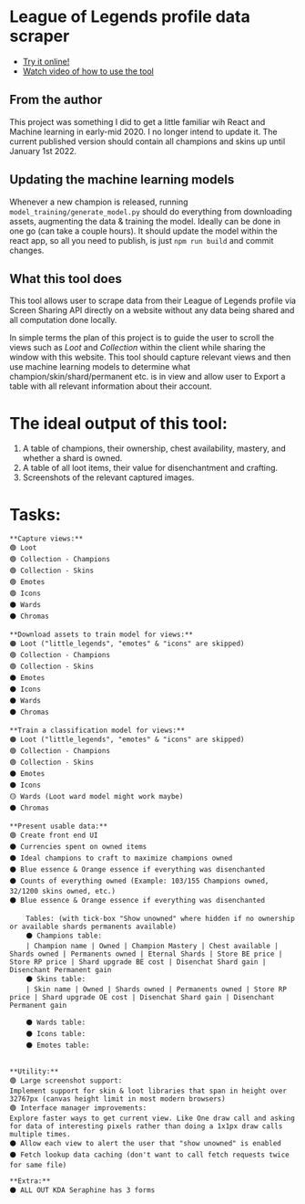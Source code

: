 # League of Legends profile data scraper

- [Try it online!](https://abrman.github.io/lol-profile-data-scraper/)
- [Watch video of how to use the tool](https://www.youtube.com/watch?v=hKzVoFwX5RU)

## From the author

This project was something I did to get a little familiar wih React and Machine learning in early-mid 2020. I no longer intend to update it.
The current published version should contain all champions and skins up until January 1st 2022.

## Updating the machine learning models

Whenever a new champion is released, running `model_training/generate_model.py` should do everything from downloading assets, augmenting the data & training the model. Ideally can be done in one go (can take a couple hours). It should update the model within the react app, so all you need to publish, is just `npm run build` and commit changes.

## What this tool does

This tool allows user to scrape data from their League of Legends profile via Screen Sharing API directly on a website without any data being shared and all computation done locally.

In simple terms the plan of this project is to guide the user to scroll the views such as _Loot_ and _Collection_ within the client while sharing the window with this website. This tool should capture relevant views and then use machine learning models to determine what champion/skin/shard/permanent etc. is in view and allow user to Export a table with all relevant information about their account.

# The ideal output of this tool:

1. A table of champions, their ownership, chest availability, mastery, and whether a shard is owned.
2. A table of all loot items, their value for disenchantment and crafting.
3. Screenshots of the relevant captured images.

# Tasks:

```
**Capture views:**
🟢 Loot
🟢 Collection - Champions
🟢 Collection - Skins
🟢 Emotes
🟢 Icons
⚫ Wards
⚫ Chromas

**Download assets to train model for views:**
🟠 Loot ("little_legends", "emotes" & "icons" are skipped)
🟢 Collection - Champions
🟢 Collection - Skins
⚫ Emotes
⚫ Icons
⚫ Wards
⚫ Chromas

**Train a classification model for views:**
🟠 Loot ("little_legends", "emotes" & "icons" are skipped)
🟢 Collection - Champions
🟢 Collection - Skins
⚫ Emotes
⚫ Icons
🟡 Wards (Loot ward model might work maybe)
⚫ Chromas

**Present usable data:**
🟢 Create front end UI
⚫ Currencies spent on owned items
⚫ Ideal champions to craft to maximize champions owned
⚫ Blue essence & Orange essence if everything was disenchanted
⚫ Counts of everything owned (Example: 103/155 Champions owned, 32/1200 skins owned, etc.)
⚫ Blue essence & Orange essence if everything was disenchanted

	Tables: (with tick-box "Show unowned" where hidden if no ownership or available shards permanents available)
    ⚫ Champions table:
    | Champion name | Owned | Champion Mastery | Chest available | Shards owned | Permanents owned | Eternal Shards | Store BE price | Store RP price | Shard upgrade BE cost | Disenchat Shard gain | Disenchant Permanent gain
    ⚫ Skins table:
    | Skin name | Owned | Shards owned | Permanents owned | Store RP price | Shard upgrade OE cost | Disenchat Shard gain | Disenchant Permanent gain

    ⚫ Wards table:
    ⚫ Icons table:
    ⚫ Emotes table:


**Utility:**
🟢 Large screenshot support:
Implement support for skin & loot libraries that span in height over 32767px (canvas height limit in most modern browsers)
🟢 Interface manager improvements:
Explore faster ways to get current view. Like One draw call and asking for data of interesting pixels rather than doing a 1x1px draw calls multiple times.
⚫ Allow each view to alert the user that "show unowned" is enabled
⚫ Fetch lookup data caching (don't want to call fetch requests twice for same file)

**Extra:**
⚫ ALL OUT KDA Seraphine has 3 forms
```
